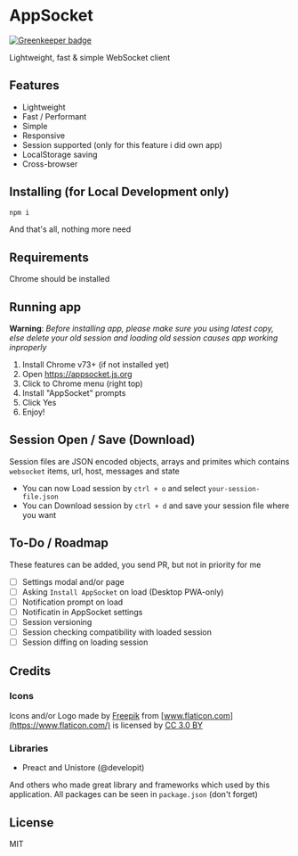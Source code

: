# AppSocket

[![Greenkeeper badge](https://badges.greenkeeper.io/dalisoft/appsocket.svg)](https://greenkeeper.io/)

Lightweight, fast & simple WebSocket client

## Features

- Lightweight
- Fast / Performant
- Simple
- Responsive
- Session supported (only for this feature i did own app)
- LocalStorage saving
- Cross-browser

## Installing (for Local Development only)

```bash
npm i
```

And that's all, nothing more need

## Requirements

Chrome should be installed

## Running app

**Warning**: _Before installing app, please make sure you using latest copy, else delete your old session and loading old session causes app working inproperly_

1. Install Chrome v73+ (if not installed yet)
2. Open <https://appsocket.js.org>
3. Click to Chrome menu (right top)
4. Install "AppSocket" prompts
5. Click Yes
6. Enjoy!

## Session Open / Save (Download)

Session files are JSON encoded objects, arrays and primites which contains `websocket` items, url, host, messages and state

- You can now Load session by `ctrl + o` and select `your-session-file.json`
- You can Download session by `ctrl + d` and save your session file where you want

## To-Do / Roadmap

These features can be added, you send PR, but not in priority for me

- [ ] Settings modal and/or page
- [ ] Asking `Install AppSocket` on load (Desktop PWA-only)
- [ ] Notification prompt on load
- [ ] Notificatin in AppSocket settings
- [ ] Session versioning
- [ ] Session checking compatibility with loaded session
- [ ] Session diffing on loading session

## Credits

### Icons

Icons and/or Logo made by [Freepik](https://www.freepik.com/) from [www.flaticon.com](https://www.flaticon.com/) is licensed by [CC 3.0 BY](http://creativecommons.org/licenses/by/3.0/)

### Libraries

- Preact and Unistore (@developit)

And others who made great library and frameworks which used by this application. All packages can be seen in `package.json` (don't forget)

## License

MIT
